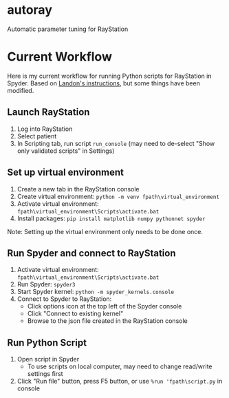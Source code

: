 # autoray
Automatic parameter tuning for RayStation

# Current Workflow

Here is my current workflow for running Python scripts for RayStation in Spyder.
Based on [Landon's instructions](https://github.com/kels271828/autoray/blob/master/Raystation%20Virtual%20Environment.docx), but some things have been modified.

## Launch RayStation
1. Log into RayStation
2. Select patient
3. In Scripting tab, run script `run_console` (may need to de-select "Show only validated scripts" in Settings)

## Set up virtual environment
1. Create a new tab in the RayStation console
2. Create virtual environment: ``python -m venv fpath\virtual_environment``
3. Activate virtual environment: ``fpath\virtual_environment\Scripts\activate.bat``
4. Install packages: ``pip install matplotlib numpy pythonnet spyder``

Note: Setting up the virtual environment only needs to be done once.

## Run Spyder and connect to RayStation
1. Activate virtual environment: ``fpath\virtual_environment\Scripts\activate.bat``
2. Run Spyder: ``spyder3``
3. Start Spyder kernel: ``python -m spyder_kernels.console``
4. Connect to Spyder to RayStation:
    * Click options icon at the top left of the Spyder console
    * Click "Connect to existing kernel"
    * Browse to the json file created in the RayStation console
    
## Run Python Script
1. Open script in Spyder
    * To use scripts on local computer, may need to change read/write settings first
2. Click "Run file" button, press F5 button, or use ``%run 'fpath\script.py`` in console

